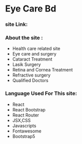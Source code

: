 <h1>Eye Care Bd</h1>
<h3>site Link:</h3>
<h3>About the site :</h3>
<ul>
    <li>Health care related  site</li>
    <li>Eye care and surgery </li>
    <li>Cataract Treatment</li>
    <li>Lasik Surgery</li>
    <li>Retina and Cornea Treatment</li>
    <li>Refractive surgery</li>
    <li>Qualified Doctors</li>

</ul>
<h3>Language Used For This site:</h3>
<ul>
    <li>React</li>
    <li>React Bootstrap</li>
    <li>React Router</li>
    <li>JSX,CSS</li>
    <li>Javascripts</li>
    <li>Fontawesome</li>
    <li>Bootstrap5</li>
</ul>
